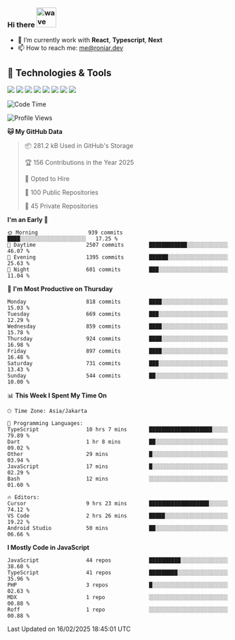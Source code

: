 ### Hi there <img src="https://i.ibb.co/q0Hx1KK/wave.gif" alt="wave" width="45px">

- 🌱 I’m currently work with **React**, **Typescript**, **Next**
- 📫 How to reach me: me@roniar.dev

## 🔧 Technologies & Tools

![](https://img.shields.io/badge/OS-Linux-informational?style=flat&logo=linux&logoColor=white&color=2bbc8a)
![](https://img.shields.io/badge/OS-Windows-informational?style=flat&logo=windows&logoColor=white&color=2bbc8a)
![](https://img.shields.io/badge/Code-JavaScript-informational?style=flat&logo=javascript&logoColor=white&color=2bbc8a)
![](https://img.shields.io/badge/Code-Golang-informational?style=flat&logo=go&logoColor=white&color=2bbc8a)
![](https://img.shields.io/badge/Code-React-informational?style=flat&logo=react&logoColor=white&color=2bbc8a)
![](https://img.shields.io/badge/Code-Next-informational?style=flat&logo=next.js&logoColor=white&color=2bbc8a)
![](https://img.shields.io/badge/Shell-Bash-informational?style=flat&logo=gnu-bash&logoColor=white&color=2bbc8a)
![](https://img.shields.io/badge/Tools-Docker-informational?style=flat&logo=docker&logoColor=white&color=2bbc8a)

<!--START_SECTION:waka-->
![Code Time](http://img.shields.io/badge/Code%20Time-2%2C329%20hrs%2058%20mins-blue)

![Profile Views](http://img.shields.io/badge/Profile%20Views-0-blue)

**🐱 My GitHub Data** 

> 📦 281.2 kB Used in GitHub's Storage 
 > 
> 🏆 156 Contributions in the Year 2025
 > 
> 💼 Opted to Hire
 > 
> 📜 100 Public Repositories 
 > 
> 🔑 45 Private Repositories 
 > 
**I'm an Early 🐤** 

```text
🌞 Morning                939 commits         ████░░░░░░░░░░░░░░░░░░░░░   17.25 % 
🌆 Daytime                2507 commits        ████████████░░░░░░░░░░░░░   46.07 % 
🌃 Evening                1395 commits        ██████░░░░░░░░░░░░░░░░░░░   25.63 % 
🌙 Night                  601 commits         ███░░░░░░░░░░░░░░░░░░░░░░   11.04 % 
```
📅 **I'm Most Productive on Thursday** 

```text
Monday                   818 commits         ████░░░░░░░░░░░░░░░░░░░░░   15.03 % 
Tuesday                  669 commits         ███░░░░░░░░░░░░░░░░░░░░░░   12.29 % 
Wednesday                859 commits         ████░░░░░░░░░░░░░░░░░░░░░   15.78 % 
Thursday                 924 commits         ████░░░░░░░░░░░░░░░░░░░░░   16.98 % 
Friday                   897 commits         ████░░░░░░░░░░░░░░░░░░░░░   16.48 % 
Saturday                 731 commits         ███░░░░░░░░░░░░░░░░░░░░░░   13.43 % 
Sunday                   544 commits         ██░░░░░░░░░░░░░░░░░░░░░░░   10.00 % 
```


📊 **This Week I Spent My Time On** 

```text
🕑︎ Time Zone: Asia/Jakarta

💬 Programming Languages: 
TypeScript               10 hrs 7 mins       ████████████████████░░░░░   79.89 % 
Dart                     1 hr 8 mins         ██░░░░░░░░░░░░░░░░░░░░░░░   09.02 % 
Other                    29 mins             █░░░░░░░░░░░░░░░░░░░░░░░░   03.94 % 
JavaScript               17 mins             █░░░░░░░░░░░░░░░░░░░░░░░░   02.29 % 
Bash                     12 mins             ░░░░░░░░░░░░░░░░░░░░░░░░░   01.60 % 

🔥 Editors: 
Cursor                   9 hrs 23 mins       ███████████████████░░░░░░   74.12 % 
VS Code                  2 hrs 26 mins       █████░░░░░░░░░░░░░░░░░░░░   19.22 % 
Android Studio           50 mins             ██░░░░░░░░░░░░░░░░░░░░░░░   06.66 % 
```

**I Mostly Code in JavaScript** 

```text
JavaScript               44 repos            ██████████░░░░░░░░░░░░░░░   38.60 % 
TypeScript               41 repos            █████████░░░░░░░░░░░░░░░░   35.96 % 
PHP                      3 repos             █░░░░░░░░░░░░░░░░░░░░░░░░   02.63 % 
MDX                      1 repo              ░░░░░░░░░░░░░░░░░░░░░░░░░   00.88 % 
Roff                     1 repo              ░░░░░░░░░░░░░░░░░░░░░░░░░   00.88 % 
```




 Last Updated on 16/02/2025 18:45:01 UTC
<!--END_SECTION:waka-->
